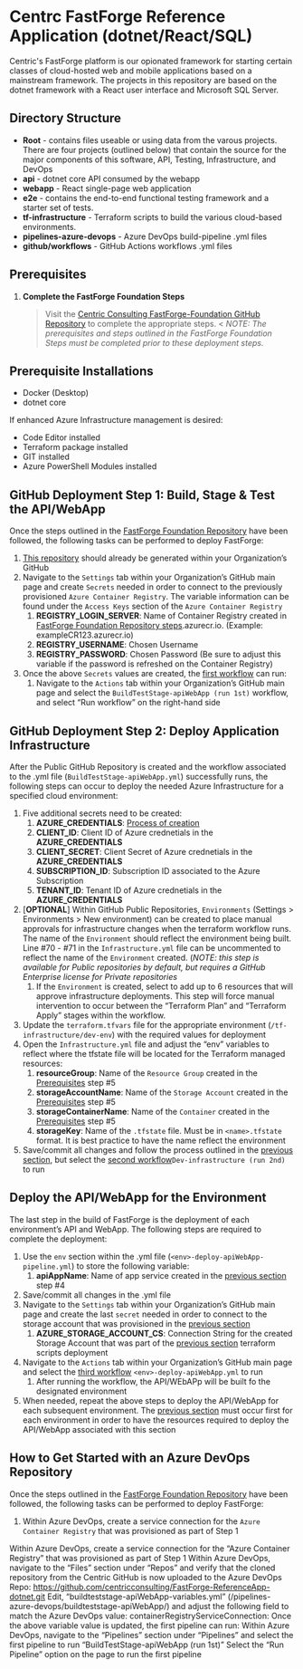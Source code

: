 # Centrc FastForge Reference Application (dotnet/React/SQL)
Centric's FastForge platform is our opionated framework for starting certain classes of cloud-hosted web and mobile applications based on a mainstream framework. The projects in this repository are based on the dotnet framework with a React user interface and Microsoft SQL Server.

## Directory Structure
* **Root** - contains files useable or using data from the varous projects. There are four projects (outlined below) that contain the source for the major components of this software, API, Testing, Infrastructure, and DevOps
* **api** - dotnet core API consumed by the webapp
* **webapp** - React single-page web application
* **e2e** - contains the  end-to-end functional testing framework and a starter set of tests.
* **tf-infrastructure** - Terraform scripts to build the various cloud-based environments.
* **pipelines-azure-devops** - Azure DevOps build-pipeline .yml files
* **github/workflows** - GitHub Actions workflows .yml files

## Prerequisites
1. **Complete the FastForge Foundation Steps**
	> Visit the [Centric Consulting FastForge-Foundation GitHub Repository](https://github.com/centricconsulting/FastForge-Foundation) to complete the appropriate steps. <
	> *NOTE: The prerequisites and steps outlined in the FastForge Foundation Steps must be completed prior to these deployment steps.*

## Prerequisite Installations
* Docker (Desktop)
* dotnet core

If enhanced Azure Infrastructure management is desired: 
* Code Editor installed 
* Terraform package installed
* GIT installed
* Azure PowerShell Modules installed

## GitHub Deployment Step 1: Build, Stage & Test the API/WebApp
Once the steps outlined in the [FastForge Foundation Repository](https://github.com/centricconsulting/FastForge-Foundation) have been followed, the following tasks can be performed to deploy FastForge:
1. [This repository](https://github.com/centricconsulting/FastForge-ReferenceApp-dotnet) should already be generated within your Organization’s GitHub
2. Navigate to the ```Settings``` tab within your Organization’s GitHub main page and create ```Secrets``` needed in order to connect to the previously provisioned ```Azure Container Registry```. The variable information can be found under the ```Access Keys``` section of the ```Azure Container Registry```
    1. **REGISTRY_LOGIN_SERVER**: Name of Container Registry created in [FastForge Foundation Repository steps](https://github.com/centricconsulting/FastForge-Foundation/blob/main/tf-GitHub/readme.md).azurecr.io. (Example: exampleCR123.azurecr.io)
    2. **REGISTRY_USERNAME**: Chosen Username
    3. **REGISTRY_PASSWORD**: Chosen Password (Be sure to adjust this variable if the password is refreshed on the Container Registry)
3. Once the above ```Secrets``` values are created, the [first workflow](https://github.com/centricconsulting/FastForge-ReferenceApp-dotnet/blob/main/.github/workflows/BuildTestStage-apiWebApp.yml) can run:
    1. Navigate to the ```Actions``` tab within your Organization’s GitHub main page and select the ```BuildTestStage-apiWebApp (run 1st)``` workflow, and select “Run workflow” on the right-hand side

## GitHub Deployment Step 2: Deploy Application Infrastructure
After the Public GitHub Repository is created and the workflow associated to the .yml file (```BuildTestStage-apiWebApp.yml```) successfully runs, the following steps can occur to deploy the needed Azure Infrastructure for a specified cloud environment:
1. Five additional secrets need to be created:
    1. **AZURE_CREDENTIALS**: [Process of creation](https://github.com/Azure/login#configure-deployment-credentials)
    2. **CLIENT_ID**: Client ID of Azure crednetials in the **AZURE_CREDENTIALS** 
    3. **CLIENT_SECRET**: Client Secret of Azure crednetials in the **AZURE_CREDENTIALS** 
    4. **SUBSCRIPTION_ID**: Subscription ID associated to the Azure Subscription
    5. **TENANT_ID**: Tenant ID of Azure crednetials in the **AZURE_CREDENTIALS** 
2. [**OPTIONAL**] Within GitHub Public Repositories, ```Environments``` (Settings > Environments > New environment) can be created to place manual approvals for infrastructure changes when the terraform workflow runs. The name of the ```Environment``` should reflect the environment being built. Line #70 - #71 in the ```Infrastructure.yml``` file can be uncommented to reflect the name of the ```Environment``` created. (*NOTE: this step is available for Public repositories by default, but requires a GitHub Enterprise license for Private repositories*
    1. If the ```Environment``` is created, select to add up to 6 resources that will approve infrastructure deployments. This step will force manual intervention to occur between the “Terraform Plan” and “Terraform Apply” stages within the workflow.
3. Update the ```terraform.tfvars``` file for the appropriate environment (```/tf-infrastructure/dev-env```) with the required values for deployment
4. Open the ```Infrastructure.yml``` file and adjust the “env” variables to reflect where the tfstate file will be located for the Terraform managed resources:
    1. **resourceGroup**: Name of the ```Resource Group``` created in the [Prerequisites](#Prerequisites) step #5
    2. **storageAccountName**: Name of the ```Storage Account``` created in the [Prerequisites](#Prerequisites) step #5
    3. **storageContainerName**: Name of the ```Container``` created in the [Prerequisites](#Prerequisites) step #5
    4. **storageKey**: Name of the ```.tfstate``` file. Must be in ```<name>.tfstate``` format. It is best practice to have the name reflect the environment
5. Save/commit all changes and follow the process outlined in the [previous section](#Start-Building-Azure-Infrastructure-for-an-Environment), but select the [second workflow](https://github.com/centricconsulting/FastForge-ReferenceApp-dotnet/blob/main/.github/workflows/Infrastructure.yml)```Dev-infrastructure (run 2nd)``` to run

## Deploy the API/WebApp for the Environment
The last step in the build of FastForge is the deployment of each environment’s API and WebApp. The following steps are required to complete the deployment:
1. Use the ```env``` section within the .yml file (```<env>-deploy-apiWebApp-pipeline.yml```) to store the following variable:
    1. **apiAppName**: Name of app service created in the [previous section](#How-to-Get-Started-with-a-Public-GitHub-Repository) step #4 
2. Save/commit all changes in the .yml file
3. Navigate to the ```Settings``` tab within your Organization’s GitHub main page and create the last ```secret``` needed in order to connect to the storage account that was provisioned in the [previous section](#Start-Building-Azure-Infrastructure-for-an-Environment)
    1. **AZURE_STORAGE_ACCOUNT_CS**: Connection String for the created Storage Account that was part of the [previous section](#Start-Building-Azure-Infrastructure-for-an-Environment) terraform scripts deployment
4. Navigate to the ```Actions``` tab within your Organization’s GitHub main page and select the [third workflow](https://github.com/centricconsulting/FastForge-ReferenceApp-dotnet/blob/main/.github/workflows/DEV-deploy-apiWebApp.yml) ```<env>-deploy-apiWebApp.yml``` to run
    1. After running the workflow, the API/WEbAPp will be built fo the designated environment
5. When needed, repeat the above steps to deploy the API/WebApp for each subsequent environment. The [previous section](#Start-Building-Azure-Infrastructure-for-an-Environment) must occur first for each environment in order to have the resources required to deploy the API/WebApp associated with this section

## How to Get Started with an Azure DevOps Repository 
Once the steps outlined in the [FastForge Foundation Repository](https://github.com/centricconsulting/FastForge-Foundation/blob/main/tf-DevOps/readme.md) have been followed, the following tasks can be performed to deploy FastForge:
1. Within Azure DevOps, create a service connection for the ```Azure Container Registry``` that was provisioned as part of Step 1

Within Azure DevOps, create a service connection for the “Azure Container Registry” that was provisioned as part of Step 1
Within Azure DevOps, navigate to the “Files” section under “Repos” and verify that the cloned repository from the Centric GitHub is now uploaded to the Azure DevOps Repo:
https://github.com/centricconsulting/FastForge-ReferenceApp-dotnet.git 
Edit, “buildteststage-apiWebApp-variables.yml” (/pipelines-azure-devops/buildteststage-apiWebApp/) and adjust the following field to match the Azure DevOps value:
containerRegistryServiceConnection: <Name of service connection for the Docker Registry>
Once the above variable value is updated, the first pipeline can run: 
Within Azure DevOps, navigate to the “Pipelines” section under “Pipelines” and select the first pipeline to run “BuildTestStage-apiWebApp (run 1st)”
Select the “Run Pipeline” option on the page to run the first pipeline
